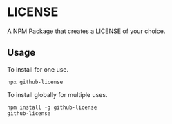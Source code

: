 # LICENSE

A NPM Package that creates a LICENSE of your choice.

## Usage

To install for one use.

```
npx github-license
```

To install globally for multiple uses.

```
npm install -g github-license
github-license
```
